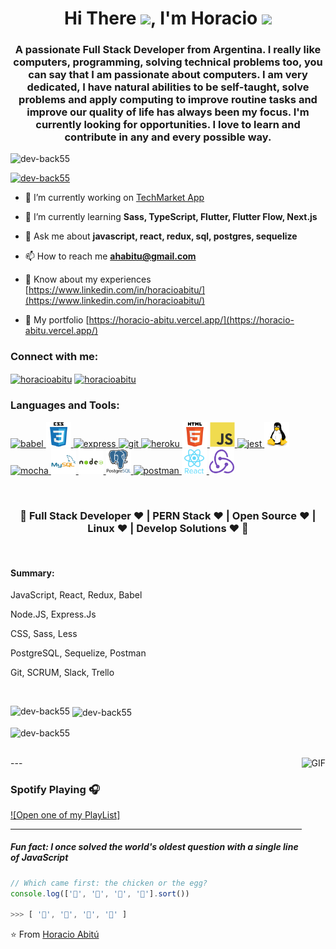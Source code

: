 <h1 align="center">Hi There <img src="https://media.giphy.com/media/WUlplcMpOCEmTGBtBW/giphy.gif" width="40px">, I'm Horacio <img src="https://raw.githubusercontent.com/iampavangandhi/iampavangandhi/master/gifs/Hi.gif" width="30px"></h1>
<h3 align="center">A passionate Full Stack Developer from Argentina. I really like computers, programming, solving technical problems too, you can say that I am passionate about computers. I am very dedicated, I have natural abilities to be self-taught, solve problems and apply computing to improve routine tasks and improve our quality of life has always been my focus. I'm currently looking for opportunities. I love to learn and contribute in any and every possible way.</h3>

<p align="left"> <img src="https://komarev.com/ghpvc/?username=dev-back55&label=Profile%20views&color=0e75b6&style=flat" alt="dev-back55" /> </p>

<p align="left"> <a href="https://github.com/ryo-ma/github-profile-trophy"><img src="https://github-profile-trophy.vercel.app/?username=dev-back55" alt="dev-back55" /></a> </p>

- 🔭 I’m currently working on [TechMarket App](https://techmarketfront.vercel.app/)

- 🌱 I’m currently learning **Sass, TypeScript, Flutter, Flutter Flow, Next.js**

- 💬 Ask me about **javascript, react, redux, sql, postgres, sequelize**

- 📫 How to reach me **ahabitu@gmail.com**

- 📄 Know about my experiences [https://www.linkedin.com/in/horacioabitu/](https://www.linkedin.com/in/horacioabitu/)

- 📄 My portfolio [https://horacio-abitu.vercel.app/](https://horacio-abitu.vercel.app/)

<h3 align="left">Connect with me:</h3>
<p align="left">
<a href="https://twitter.com/horacioabitu" target="blank"><img align="center" src="https://raw.githubusercontent.com/rahuldkjain/github-profile-readme-generator/master/src/images/icons/Social/twitter.svg" alt="horacioabitu" height="30" width="40" /></a>
<a href="https://linkedin.com/in/horacioabitu" target="blank"><img align="center" src="https://raw.githubusercontent.com/rahuldkjain/github-profile-readme-generator/master/src/images/icons/Social/linked-in-alt.svg" alt="horacioabitu" height="30" width="40" /></a>
</p>

<h3 align="left">Languages and Tools:</h3>
<p align="left"> <a href="https://babeljs.io/" target="_blank" rel="noreferrer"> <img src="https://d33wubrfki0l68.cloudfront.net/7a197cfe44548cc1a3f581152af70a3051e11671/78df8/img/babel.svg" alt="babel" width="40" height="40"/> </a> <a href="https://www.w3schools.com/css/" target="_blank" rel="noreferrer"> <img src="https://raw.githubusercontent.com/devicons/devicon/master/icons/css3/css3-original-wordmark.svg" alt="css3" width="40" height="40"/> </a> <a href="https://expressjs.com" target="_blank" rel="noreferrer"> <img src="https://blog.amt.in/wp-content/uploads/2017/12/e16da876-c2fd-4eb8-ae72-4b193c534938-Edited.png" alt="express" width="40" height="40"/> </a> <a href="https://git-scm.com/" target="_blank" rel="noreferrer"> <img src="https://www.vectorlogo.zone/logos/git-scm/git-scm-icon.svg" alt="git" width="40" height="40"/> </a> <a href="https://heroku.com" target="_blank" rel="noreferrer"> <img src="https://www.vectorlogo.zone/logos/heroku/heroku-icon.svg" alt="heroku" width="40" height="40"/> </a> <a href="https://www.w3.org/html/" target="_blank" rel="noreferrer"> <img src="https://raw.githubusercontent.com/devicons/devicon/master/icons/html5/html5-original-wordmark.svg" alt="html5" width="40" height="40"/> </a> <a href="https://developer.mozilla.org/en-US/docs/Web/JavaScript" target="_blank" rel="noreferrer"> <img src="https://raw.githubusercontent.com/devicons/devicon/master/icons/javascript/javascript-original.svg" alt="javascript" width="40" height="40"/> </a> <a href="https://jestjs.io" target="_blank" rel="noreferrer"> <img src="https://www.vectorlogo.zone/logos/jestjsio/jestjsio-icon.svg" alt="jest" width="40" height="40"/> </a> <a href="https://www.linux.org/" target="_blank" rel="noreferrer"> <img src="https://raw.githubusercontent.com/devicons/devicon/master/icons/linux/linux-original.svg" alt="linux" width="40" height="40"/> </a> <a href="https://mochajs.org" target="_blank" rel="noreferrer"> <img src="https://www.vectorlogo.zone/logos/mochajs/mochajs-icon.svg" alt="mocha" width="40" height="40"/> </a> <a href="https://www.mysql.com/" target="_blank" rel="noreferrer"> <img src="https://raw.githubusercontent.com/devicons/devicon/master/icons/mysql/mysql-original-wordmark.svg" alt="mysql" width="40" height="40"/> </a> <a href="https://nodejs.org" target="_blank" rel="noreferrer"> <img src="https://raw.githubusercontent.com/devicons/devicon/master/icons/nodejs/nodejs-original-wordmark.svg" alt="nodejs" width="40" height="40"/> </a> <a href="https://www.postgresql.org" target="_blank" rel="noreferrer"> <img src="https://raw.githubusercontent.com/devicons/devicon/master/icons/postgresql/postgresql-original-wordmark.svg" alt="postgresql" width="40" height="40"/> </a> <a href="https://postman.com" target="_blank" rel="noreferrer"> <img src="https://www.vectorlogo.zone/logos/getpostman/getpostman-icon.svg" alt="postman" width="40" height="40"/> </a> <a href="https://reactjs.org/" target="_blank" rel="noreferrer"> <img src="https://raw.githubusercontent.com/devicons/devicon/master/icons/react/react-original-wordmark.svg" alt="react" width="40" height="40"/> </a> <a href="https://redux.js.org" target="_blank" rel="noreferrer"> <img src="https://raw.githubusercontent.com/devicons/devicon/master/icons/redux/redux-original.svg" alt="redux" width="40" height="40"/> </a> </p>
<br/>
<h3 align="center">🚀 Full Stack Developer ♥ | PERN Stack ♥ | Open Source ♥ | Linux ♥ | Develop Solutions ♥  🚀</h3>
<br/>
<h4>Summary:</h4>
<p>JavaScript, React, Redux, Babel</p>
<p>Node.JS, Express.Js</p>
<p>CSS, Sass, Less</p>
<p>PostgreSQL, Sequelize, Postman</p>
<p>Git, SCRUM, Slack, Trello</p>
<br/>
<p><img align="left" src="https://github-readme-stats.vercel.app/api/top-langs?username=dev-back55&show_icons=true&locale=en&layout=compact" alt="dev-back55" /></p>

<p>&nbsp;<img align="center" src="https://github-readme-stats.vercel.app/api?username=dev-back55&show_icons=true&locale=en" alt="dev-back55" /></p>

<p><img align="center" src="https://github-readme-streak-stats.herokuapp.com/?user=dev-back55&" alt="dev-back55" /></p>
<br/>
---

<img align="right" alt="GIF" height="170px" src="https://media.giphy.com/media/J5B1Y8QZnzXXbLQIBu/giphy.gif" />

### Spotify Playing 🎧

[![Open one of my PlayList]](https://open.spotify.com/playlist/4TXY63u2AQ2Rtfb4oMvoyo)

---
##### Fun fact: I once solved the world's oldest question with a single line of JavaScript
<!-- wi*quL3fcV -->

```javascript
// Which came first: the chicken or the egg?
console.log(['🥚', '🐣', '🐥', '🐔'].sort())

>>> [ '🐔', '🐣', '🐥', '🥚' ]
```

⭐️ From [Horacio Abitú](https://github.com/dev-back55)
